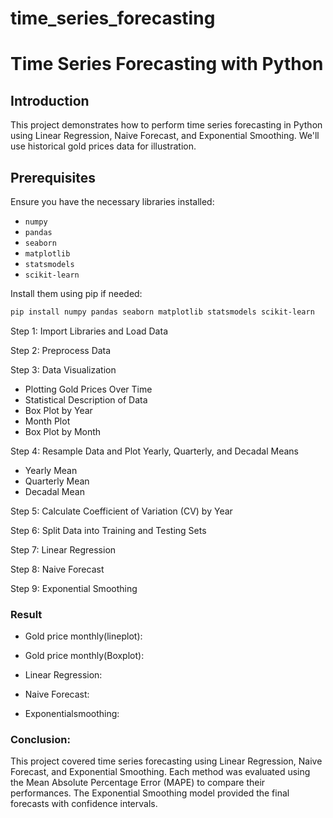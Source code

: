 # time_series_forecasting

# Time Series Forecasting with Python

## Introduction

This project demonstrates how to perform time series forecasting in Python using Linear Regression, Naive Forecast, and Exponential Smoothing. We'll use historical gold prices data for illustration.

## Prerequisites

Ensure you have the necessary libraries installed:

- `numpy`
- `pandas`
- `seaborn`
- `matplotlib`
- `statsmodels`
- `scikit-learn`

Install them using pip if needed:

```sh
pip install numpy pandas seaborn matplotlib statsmodels scikit-learn
```

Step 1: Import Libraries and Load Data

Step 2: Preprocess Data

Step 3: Data Visualization

- Plotting Gold Prices Over Time
- Statistical Description of Data
- Box Plot by Year
- Month Plot
- Box Plot by Month

Step 4: Resample Data and Plot Yearly, Quarterly, and Decadal Means

- Yearly Mean
- Quarterly Mean
- Decadal Mean

Step 5: Calculate Coefficient of Variation (CV) by Year

Step 6: Split Data into Training and Testing Sets

Step 7: Linear Regression

Step 8: Naive Forecast

Step 9: Exponential Smoothing

### Result

- Gold price monthly(lineplot):

- Gold price monthly(Boxplot):

- Linear Regression:

- Naive Forecast:

- Exponentialsmoothing:

### Conclusion:

This project covered time series forecasting using Linear Regression, Naive Forecast, and Exponential Smoothing. Each method was evaluated using the Mean Absolute Percentage Error (MAPE) to compare their performances. The Exponential Smoothing model provided the final forecasts with confidence intervals.
